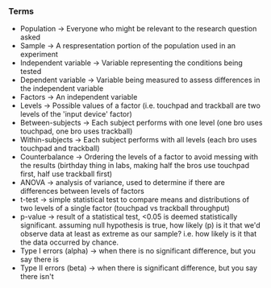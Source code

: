 ### Terms
- Population -> Everyone who might be relevant to the research question asked
- Sample -> A respresentation portion of the population used in an experiment
- Independent variable -> Variable representing the conditions being tested
- Dependent variable -> Variable being measured to assess differences in the independent variable
- Factors -> An independent variable
- Levels -> Possible values of a factor (i.e. touchpad and trackball are two levels of the 'input device' factor)
- Between-subjects -> Each subject performs with one level (one bro uses touchpad, one bro uses trackball)
- Within-subjects -> Each subject performs with all levels (each bro uses touchpad and trackball)
- Counterbalance -> Ordering the levels of a factor to avoid messing with the results (birthday thing in labs, making half the bros use touchpad first, half use trackball first)
- ANOVA -> analysis of variance, used to determine if there are differences between levels of factors
- t-test -> simple statistical test to compare means and distributions of two levels of a single factor (touchpad vs trackball throughput)
- p-value -> result of a statistical test, <0.05 is deemed statistically significant. assuming null hypothesis is true, how likely (p) is it that we'd observe data at least as extreme as our sample? i.e. how likely is it that the data occurred by chance.
- Type I errors (alpha) -> when there is no significant difference, but you say there is
- Type II errors (beta) -> when there is significant difference, but you say there isn't